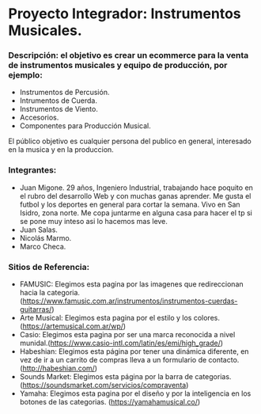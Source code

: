 # Proyecto Integrador: Instrumentos Musicales.

### Descripción: el objetivo es crear un ecommerce para la venta de instrumentos musicales y equipo de producción, por ejemplo:

- Instrumentos de Percusión.
- Intrumentos de Cuerda.
- Instrumentos de Viento.
- Accesorios.
- Componentes para Producción Musical.

El público objetivo es cualquier persona del publico en general, interesado en la musica y en la produccion.

### Integrantes:

- Juan Migone. 29 años, Ingeniero Industrial, trabajando hace poquito en el rubro del desarrollo Web y con muchas ganas aprender. Me gusta el futbol y los deportes en general para cortar la semana. Vivo en San Isidro, zona norte. Me copa juntarme en alguna casa para hacer el tp si se pone muy inteso asi lo hacemos mas leve.
- Juan Salas. 
- Nicolás Marmo.
- Marco Checa.

### Sitios de Referencia:

- FAMUSIC: Elegimos esta pagina por las imagenes que redireccionan hacia la categoria. (https://www.famusic.com.ar/instrumentos/instrumentos-cuerdas-guitarras/)
- Arte Musical: Elegimos esta pagina por el estilo y los colores. (https://artemusical.com.ar/wp/)
- Casio: Elegimos esta pagina por ser una marca reconocida a nivel munidal.(https://www.casio-intl.com/latin/es/emi/high_grade/)
- Habeshian: Elegimos esta página por tener una dinámica diferente, en vez de ir a un carrito de compras lleva a un formulario de contacto. (http://habeshian.com/)
- Sounds Market: Elegimos esta página por la barra de categorias. (https://soundsmarket.com/servicios/compraventa)
- Yamaha: Elegimos esta pagina por el diseño y por la inteligencia en los botones de las categorias. (https://yamahamusical.co/)
